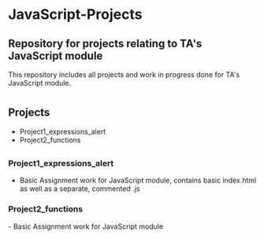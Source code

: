 # JavaScript-Projects

<h2>Repository for projects relating to TA's JavaScript module</h2>

This repository includes all projects and work in progress done for TA's JavaScript module.

<h1 align="center"><project-name></h1>

<p align="center"><project-description></p>

## Projects

- Project1_expressions_alert
- Project2_functions


##  <h3>Project1_expressions_alert</h3>
  - Basic Assignment work for JavaScript module, contains basic index.html as well as a separate, commented .js
  
  <h3>Project2_functions</h3>
  - Basic Assignment work for JavaScript module
